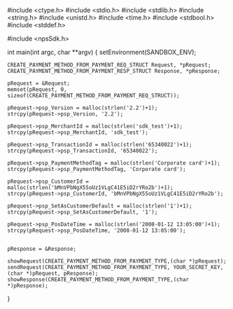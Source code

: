 #include <ctype.h>
#include <stdio.h>
#include <stdlib.h>
#include <string.h>
#include <unistd.h>
#include <time.h>
#include <stdbool.h>
#include <stddef.h>

#include <npsSdk.h>

int main(int argc, char **argv) {
    setEnvironment(SANDBOX_ENV);

    CREATE_PAYMENT_METHOD_FROM_PAYMENT_REQ_STRUCT Request, *pRequest;
    CREATE_PAYMENT_METHOD_FROM_PAYMENT_RESP_STRUCT Response, *pResponse;

    pRequest = &Request;
    memset(pRequest, 0, sizeof(CREATE_PAYMENT_METHOD_FROM_PAYMENT_REQ_STRUCT));

    pRequest->psp_Version = malloc(strlen('2.2')+1);
    strcpy(pRequest->psp_Version, '2.2');

    pRequest->psp_MerchantId = malloc(strlen('sdk_test')+1);
    strcpy(pRequest->psp_MerchantId, 'sdk_test');

    pRequest->psp_TransactionId = malloc(strlen('65340022')+1);
    strcpy(pRequest->psp_TransactionId, '65340022');

    pRequest->psp_PaymentMethodTag = malloc(strlen('Corporate card')+1);
    strcpy(pRequest->psp_PaymentMethodTag, 'Corporate card');

    pRequest->psp_CustomerId = malloc(strlen('bMnVPbNgX55oUz1VLgC41E5iD2rYRo2b')+1);
    strcpy(pRequest->psp_CustomerId, 'bMnVPbNgX55oUz1VLgC41E5iD2rYRo2b');

    pRequest->psp_SetAsCustomerDefault = malloc(strlen('1')+1);
    strcpy(pRequest->psp_SetAsCustomerDefault, '1');

    pRequest->psp_PosDateTime = malloc(strlen('2008-01-12 13:05:00')+1);
    strcpy(pRequest->psp_PosDateTime, '2008-01-12 13:05:00');


    pResponse = &Response;

    showRequest(CREATE_PAYMENT_METHOD_FROM_PAYMENT_TYPE,(char *)pRequest);
    sendRequest(CREATE_PAYMENT_METHOD_FROM_PAYMENT_TYPE, YOUR_SECRET_KEY, (char *)pRequest, pResponse);
    showResponse(CREATE_PAYMENT_METHOD_FROM_PAYMENT_TYPE,(char *)pResponse);
}
